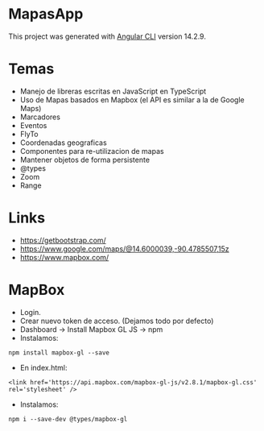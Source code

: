 # MapasApp

This project was generated with [Angular CLI](https://github.com/angular/angular-cli) version 14.2.9.

# Temas

* Manejo de libreras escritas en JavaScript en TypeScript
* Uso de Mapas basados en Mapbox (el API es similar a la de Google Maps)
* Marcadores
* Eventos
* FlyTo
* Coordenadas geograficas
* Componentes para re-utilizacion de mapas
* Mantener objetos de forma persistente
* @types
* Zoom
* Range

# Links

* https://getbootstrap.com/
* https://www.google.com/maps/@14.6000039,-90.4785507,15z
* https://www.mapbox.com/

# MapBox

* Login.
* Crear nuevo token de acceso. (Dejamos todo por defecto)
* Dashboard -> Install Mapbox GL JS -> npm
* Instalamos:
```
npm install mapbox-gl --save
```

* En index.html:

```
<link href='https://api.mapbox.com/mapbox-gl-js/v2.8.1/mapbox-gl.css' rel='stylesheet' />
```

* Instalamos:

```
npm i --save-dev @types/mapbox-gl
```

